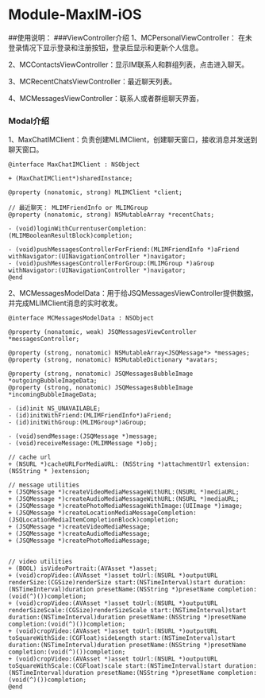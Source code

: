 # Module-MaxIM-iOS

##使用说明：
###ViewController介绍
1、MCPersonalViewController： 在未登录情况下显示登录和注册按钮，登录后显示和更新个人信息。

2、MCContactsViewController：显示IM联系人和群组列表，点击进入聊天。

3、MCRecentChatsViewController：最近聊天列表。

4、MCMessagesViewController：联系人或者群组聊天界面，

### Modal介绍
1、MaxChatIMClient：负责创建MLIMClient，创建聊天窗口，接收消息并发送到聊天窗口。


	@interface MaxChatIMClient : NSObject
	
	+ (MaxChatIMClient*)sharedInstance;
	
	@property (nonatomic, strong) MLIMClient *client;
	
	// 最近聊天： MLIMFriendInfo or MLIMGroup
	@property (nonatomic, strong) NSMutableArray *recentChats;
	
	- (void)loginWithCurrentuserCompletion:(MLIMBooleanResultBlock)completion;
	
	- (void)pushMessagesControllerForFriend:(MLIMFriendInfo *)aFriend withNavigator:(UINavigationController *)navigator;
	- (void)pushMessagesControllerForGroup:(MLIMGroup *)aGroup withNavigator:(UINavigationController *)navigator;
	@end

2、MCMessagesModelData：用于给JSQMessagesViewController提供数据，并完成MLIMClient消息的实时收发。

	
	@interface MCMessagesModelData : NSObject
	
	@property (nonatomic, weak) JSQMessagesViewController *messagesController;
	
	@property (strong, nonatomic) NSMutableArray<JSQMessage*> *messages;
	@property (strong, nonatomic) NSMutableDictionary *avatars;
	
	@property (strong, nonatomic) JSQMessagesBubbleImage *outgoingBubbleImageData;
	@property (strong, nonatomic) JSQMessagesBubbleImage *incomingBubbleImageData;
	
	- (id)init NS_UNAVAILABLE;
	- (id)initWithFriend:(MLIMFriendInfo*)aFriend;
	- (id)initWithGroup:(MLIMGroup*)aGroup;
	
	- (void)sendMessage:(JSQMessage *)message;
	- (void)receiveMessage:(MLIMMessage *)obj;
	
	// cache url
	+ (NSURL *)cacheURLForMediaURL: (NSString *)attachmentUrl extension:(NSString * )extension;
	
	// message utilities
	+ (JSQMessage *)createVideoMediaMessageWithURL:(NSURL *)mediaURL;
	+ (JSQMessage *)createAudioMediaMessageWithURL:(NSURL *)mediaURL;
	+ (JSQMessage *)createPhotoMediaMessageWithImage:(UIImage *)image;
	+ (JSQMessage *)createLocationMediaMessageCompletion:(JSQLocationMediaItemCompletionBlock)completion;
	+ (JSQMessage *)createVideoMediaMessage;
	+ (JSQMessage *)createAudioMediaMessage;
	+ (JSQMessage *)createPhotoMediaMessage;
	
	
	// video utilities
	+ (BOOL) isVideoPortrait:(AVAsset *)asset;
	+ (void)cropVideo:(AVAsset *)asset toUrl:(NSURL *)outputURL renderSize:(CGSize)renderSize start:(NSTimeInterval)start duration:(NSTimeInterval)duration presetName:(NSString *)presetName completion:(void(^)())completion;
	+ (void)cropVideo:(AVAsset *)asset toUrl:(NSURL *)outputURL renderSizeScale:(CGSize)renderSizeScale start:(NSTimeInterval)start duration:(NSTimeInterval)duration presetName:(NSString *)presetName completion:(void(^)())completion;
	+ (void)cropVideo:(AVAsset *)asset toUrl:(NSURL *)outputURL toSquareWithSide:(CGFloat)sideLength start:(NSTimeInterval)start duration:(NSTimeInterval)duration presetName:(NSString *)presetName completion:(void(^)())completion;
	+ (void)cropVideo:(AVAsset *)asset toUrl:(NSURL *)outputURL toSquareWithScale:(CGFloat)scale start:(NSTimeInterval)start duration:(NSTimeInterval)duration presetName:(NSString *)presetName completion:(void(^)())completion;
	@end

